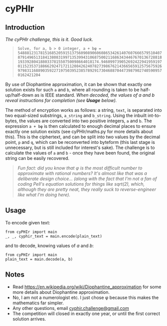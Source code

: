 # cyPHIr
## Introduction
*The cyPHIr challenge, this is it. Good luck.*
>```Solve, for a, b > 0 integer, a + bφ = 54888123178151685205915137560908906060865342614076076665795104078791496513184138083199713539943106875002116863434467670136728818193392804188033781550750098664018174.946099739052692422941959197011523537188662924717211208426240782739867621436656591257567592697983116889035922719750395238578929173046887044739879027405909570162421204```

By use of Diophantine approximation, it can be shown that exactly one solution exists for such `a` and `b`, where all rounding is taken to be half-up/half-down as is IEEE standard. *When decoded, the values of a and b reveal instructions for completion (see **Usage** below).*

The method of encryption works as follows: a string, `text`, is separated into two equal-sized substrings, `a_string` and `b_string`. Using the inbuilt int-to-bytes, the values are converted into two positive integers, `a` and `b`. The expression `a + bφ` is then calculated to enough decimal places to ensure exactly one solution exists (see cyPHIr/maths.py for more details about this). This is the ciphertext, and can be split into two values by the decimal point, `p` and `q`, which can be reconverted into byteform (this last stage is unnecessary, but is still included for interest's sake). The challenge is to calculate the values of `a` and `b` - once they have been found, the original string can be easily recovered.

>*Fun fact: did you know that φ is the most difficult number to approximate with rational numbers? It's almost like that was a deliberate design choice... (along with the fact that I'm not a fan of coding Pell's equation solutions for things like sqrt(2), which, although they are pretty neat, they really suck to reverse-engineer like what I'm doing here).*
## Usage
To encode given text:
```
from cyPHIr import main
_, _, cyphir_text = main.encode(plain_text)
```
and to decode, knowing values of *a* and *b*:
```
from cyPHIr import main
plain_text = main.decode(a, b)
```
## Notes
* Read https://en.wikipedia.org/wiki/Diophantine_approximation for some more details about Diophantine approximation.
* No, I am not a numerologist etc. I just chose φ because this makes the mathematics far simpler.
* Any other questions, email cyphir.challenge@gmail.com
* The competition will closed in exactly one year, or until the first correct solution arrives.
